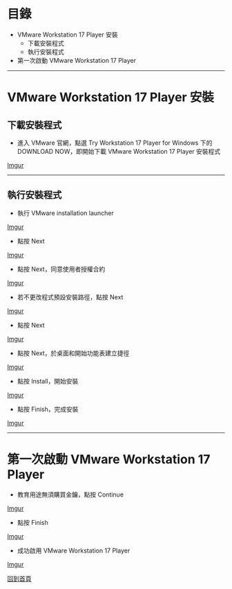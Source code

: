# 目錄

* VMware Workstation 17 Player 安裝
  * 下載安裝程式
  * 執行安裝程式
* 第一次啟動 VMware Workstation 17 Player

---

# VMware Workstation 17 Player 安裝
## 下載安裝程式

* 進入 VMware 官網，點選 Try Workstation 17 Player for Windows 下的 DOWNLOAD NOW，即開始下載 VMware Workstation 17 Player 安裝程式

[Imgur](https://i.imgur.com/dcG5UHa.png)

---

## 執行安裝程式

* 執行 VMware installation launcher

[Imgur](https://i.imgur.com/ksE7UYR.png)

* 點按 Next

[Imgur](https://i.imgur.com/kcyHPYO.png)

* 點按 Next，同意使用者授權合約

[Imgur](https://i.imgur.com/KRkQjg6.png)

* 若不更改程式預設安裝路徑，點按 Next

[Imgur](https://i.imgur.com/rdK2JAS.png)

* 點按 Next

[Imgur](https://i.imgur.com/y7Qz6K1.png)

* 點按 Next，於桌面和開始功能表建立捷徑

[Imgur](https://i.imgur.com/0sW0QKe.png)

* 點按 Install，開始安裝

[Imgur](https://i.imgur.com/siYx4nt.png)

* 點按 Finish，完成安裝

[Imgur](https://i.imgur.com/Xv9bodf.png)

---

# 第一次啟動 VMware Workstation 17 Player

* 教育用途無須購買金鑰，點按 Continue

[Imgur](https://i.imgur.com/sOXhSme.png)

* 點按 Finish

[Imgur](https://i.imgur.com/M143fOI.png)

* 成功啟用 VMware Workstation 17 Player

[Imgur](https://i.imgur.com/4jUYV3z.png)

[回到首頁](https://github.com/Roderick-github/)
